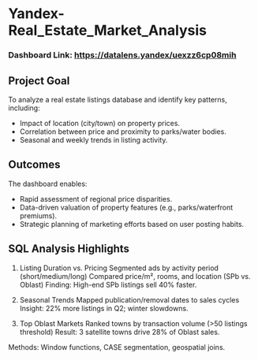 # Yandex-Real_Estate_Market_Analysis

### Dashboard Link: https://datalens.yandex/uexzz6cp08mih

## Project Goal

To analyze a real estate listings database and identify key patterns, including:
- Impact of location (city/town) on property prices.
- Correlation between price and proximity to parks/water bodies.
- Seasonal and weekly trends in listing activity.

## Outcomes

The dashboard enables:
- Rapid assessment of regional price disparities.
- Data-driven valuation of property features (e.g., parks/waterfront premiums).
- Strategic planning of marketing efforts based on user posting habits.

## SQL Analysis Highlights

1. Listing Duration vs. Pricing
Segmented ads by activity period (short/medium/long)
Compared price/m², rooms, and location (SPb vs. Oblast)
Finding: High-end SPb listings sell 40% faster.

2. Seasonal Trends
Mapped publication/removal dates to sales cycles
Insight: 22% more listings in Q2; winter slowdowns.

3. Top Oblast Markets
Ranked towns by transaction volume (>50 listings threshold)
Result: 3 satellite towns drive 28% of Oblast sales.

Methods: Window functions, CASE segmentation, geospatial joins.
